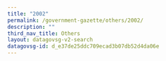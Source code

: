 ```yaml
---
title: "2002"
permalink: /government-gazette/others/2002/
description: ""
third_nav_title: Others
layout: datagovsg-v2-search
datagovsg-id: d_e37de25ddc709ecad3b07db52d4da06e
---
```

